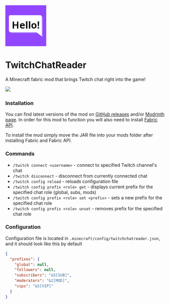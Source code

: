 <img src="https://raw.githubusercontent.com/httpolar/TwitchChatReader/1.20.x/src/main/resources/assets/twitchchatreader/icon.png" width="128" alt="Mod Icon">

# TwitchChatReader

A Minecraft fabric mod that brings Twitch chat right into the game!

![](https://cdn-raw.modrinth.com/data/se6JUdf1/images/72548e9388b08bc1a4ad5e35500171d536f6a0dd.png)

### Installation

You can find latest versions of the mod on [GitHub releases](https://github.com/httpolar/TwitchChatReader/releases)
and/or [Modrinth page](https://modrinth.com/mod/twitchchatreader). In order for this mod to function you will also need
to install [Fabric API](https://modrinth.com/mod/fabric-api).

To install the mod simply move the JAR file into your mods folder after installing Fabric and Fabric API.

### Commands

- `/twitch connect <username>` - connect to specified Twitch channel's chat
- `/twitch disconnect` - disconnect from currently connected chat
- `/twitch config reload` - reloads configuration file
- `/twitch config prefix <role> get` - displays current prefix for the specified chat role (global, subs, mods)
- `/twitch config prefix <role> set <prefix>` - sets a new prefix for the specified chat role
- `/twitch config prefix <role> unset` - removes prefix for the specified chat role

### Configuration

Configuration file is located in `.minecraft/config/twitchchatreader.json`, and it should look like this by default

```json
{
  "prefixes": {
    "global": null,
    "followers": null,
    "subscribers": "&5[SUB]",
    "moderators": "&2[MOD]",
    "vips": "&5[VIP]"
  }
}
```
